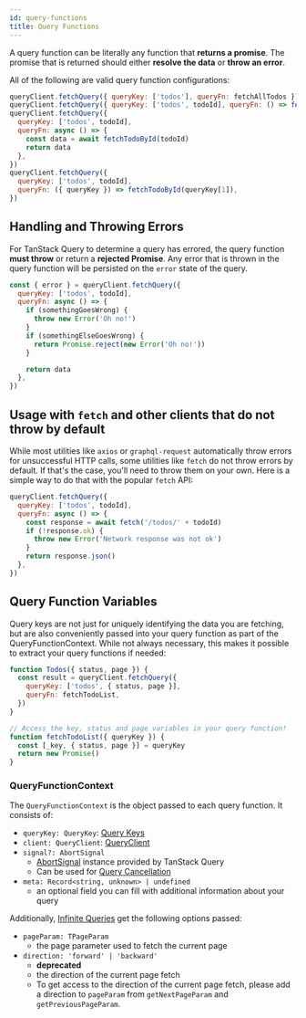 ```yaml
---
id: query-functions
title: Query Functions
---
```


A query function can be literally any function that **returns a promise**. The promise that is returned should either **resolve the data** or **throw an error**.

All of the following are valid query function configurations:

[//]: # 'Example'

```js
queryClient.fetchQuery({ queryKey: ['todos'], queryFn: fetchAllTodos })
queryClient.fetchQuery({ queryKey: ['todos', todoId], queryFn: () => fetchTodoById(todoId) })
queryClient.fetchQuery({
  queryKey: ['todos', todoId],
  queryFn: async () => {
    const data = await fetchTodoById(todoId)
    return data
  },
})
queryClient.fetchQuery({
  queryKey: ['todos', todoId],
  queryFn: ({ queryKey }) => fetchTodoById(queryKey[1]),
})
```

[//]: # 'Example'

## Handling and Throwing Errors

For TanStack Query to determine a query has errored, the query function **must throw** or return a **rejected Promise**. Any error that is thrown in the query function will be persisted on the `error` state of the query.

[//]: # 'Example2'

```js
const { error } = queryClient.fetchQuery({
  queryKey: ['todos', todoId],
  queryFn: async () => {
    if (somethingGoesWrong) {
      throw new Error('Oh no!')
    }
    if (somethingElseGoesWrong) {
      return Promise.reject(new Error('Oh no!'))
    }

    return data
  },
})
```

[//]: # 'Example2'

## Usage with `fetch` and other clients that do not throw by default

While most utilities like `axios` or `graphql-request` automatically throw errors for unsuccessful HTTP calls, some utilities like `fetch` do not throw errors by default. If that's the case, you'll need to throw them on your own. Here is a simple way to do that with the popular `fetch` API:

[//]: # 'Example3'

```js
queryClient.fetchQuery({
  queryKey: ['todos', todoId],
  queryFn: async () => {
    const response = await fetch('/todos/' + todoId)
    if (!response.ok) {
      throw new Error('Network response was not ok')
    }
    return response.json()
  },
})
```

[//]: # 'Example3'

## Query Function Variables

Query keys are not just for uniquely identifying the data you are fetching, but are also conveniently passed into your query function as part of the QueryFunctionContext. While not always necessary, this makes it possible to extract your query functions if needed:

[//]: # 'Example4'

```js
function Todos({ status, page }) {
  const result = queryClient.fetchQuery({
    queryKey: ['todos', { status, page }],
    queryFn: fetchTodoList,
  })
}

// Access the key, status and page variables in your query function!
function fetchTodoList({ queryKey }) {
  const [_key, { status, page }] = queryKey
  return new Promise()
}
```

[//]: # 'Example4'

### QueryFunctionContext

The `QueryFunctionContext` is the object passed to each query function. It consists of:

- `queryKey: QueryKey`: [Query Keys](./query-keys.md)
- `client: QueryClient`: [QueryClient](../../../reference/QueryClient.md)
- `signal?: AbortSignal`
  - [AbortSignal](https://developer.mozilla.org/en-US/docs/Web/API/AbortSignal) instance provided by TanStack Query
  - Can be used for [Query Cancellation](./query-cancellation.md)
- `meta: Record<string, unknown> | undefined`
  - an optional field you can fill with additional information about your query

Additionally, [Infinite Queries](./infinite-queries.md) get the following options passed:

- `pageParam: TPageParam`
  - the page parameter used to fetch the current page
- `direction: 'forward' | 'backward'`
  - **deprecated**
  - the direction of the current page fetch
  - To get access to the direction of the current page fetch, please add a direction to `pageParam` from `getNextPageParam` and `getPreviousPageParam`.
